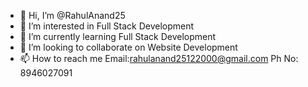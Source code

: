 - 👋 Hi, I’m @RahulAnand25
- 👀 I’m interested in Full Stack Development
- 🌱 I’m currently learning Full Stack Development
- 💞️ I’m looking to collaborate on Website Development
- 📫 How to reach me Email:rahulanand25122000@gmail.com Ph No: 8946027091

<!---
RahulAnand25/RahulAnand25 is a ✨ special ✨ repository because its `README.md` (this file) appears on your GitHub profile.
You can click the Preview link to take a look at your changes.
--->

